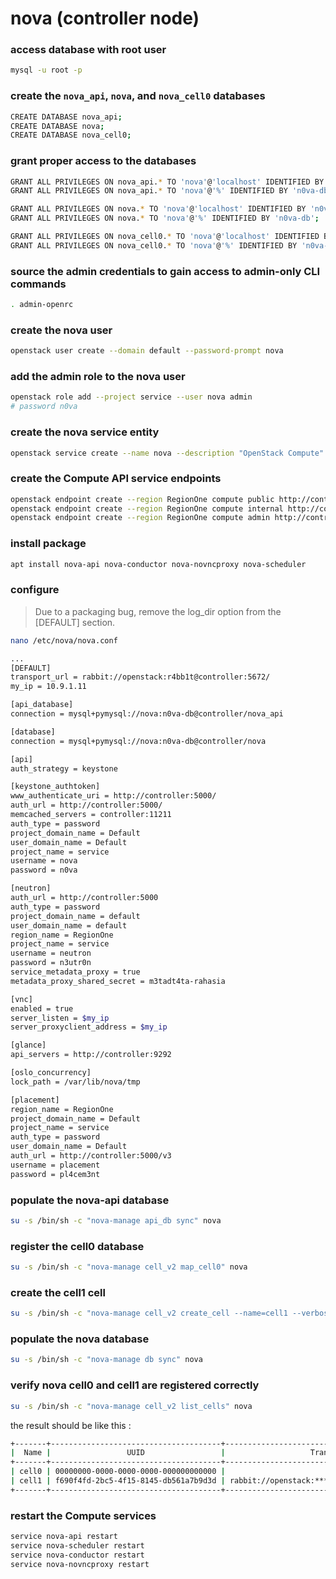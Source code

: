 # nova (controller node)

### access database with root user
```bash
mysql -u root -p
```

### create the `nova_api`, `nova`, and `nova_cell0` databases
```bash
CREATE DATABASE nova_api;
CREATE DATABASE nova;
CREATE DATABASE nova_cell0;
```

### grant proper access to the databases
```bash
GRANT ALL PRIVILEGES ON nova_api.* TO 'nova'@'localhost' IDENTIFIED BY 'n0va-db';
GRANT ALL PRIVILEGES ON nova_api.* TO 'nova'@'%' IDENTIFIED BY 'n0va-db';

GRANT ALL PRIVILEGES ON nova.* TO 'nova'@'localhost' IDENTIFIED BY 'n0va-db';
GRANT ALL PRIVILEGES ON nova.* TO 'nova'@'%' IDENTIFIED BY 'n0va-db';

GRANT ALL PRIVILEGES ON nova_cell0.* TO 'nova'@'localhost' IDENTIFIED BY 'n0va-db';
GRANT ALL PRIVILEGES ON nova_cell0.* TO 'nova'@'%' IDENTIFIED BY 'n0va-db';
```

### source the admin credentials to gain access to admin-only CLI commands
```bash
. admin-openrc
```

### create the nova user
```bash
openstack user create --domain default --password-prompt nova
```

### add the admin role to the nova user
```bash
openstack role add --project service --user nova admin
# password n0va
```

### create the nova service entity
```bash
openstack service create --name nova --description "OpenStack Compute" compute
```

### create the Compute API service endpoints
```bash
openstack endpoint create --region RegionOne compute public http://controller:8774/v2.1
openstack endpoint create --region RegionOne compute internal http://controller:8774/v2.1
openstack endpoint create --region RegionOne compute admin http://controller:8774/v2.1
```

### install package
```bash
apt install nova-api nova-conductor nova-novncproxy nova-scheduler
```

### configure
> Due to a packaging bug, remove the log_dir option from the [DEFAULT] section.


```bash
nano /etc/nova/nova.conf

...
[DEFAULT]
transport_url = rabbit://openstack:r4bb1t@controller:5672/
my_ip = 10.9.1.11

[api_database]
connection = mysql+pymysql://nova:n0va-db@controller/nova_api

[database]
connection = mysql+pymysql://nova:n0va-db@controller/nova

[api]
auth_strategy = keystone

[keystone_authtoken]
www_authenticate_uri = http://controller:5000/
auth_url = http://controller:5000/
memcached_servers = controller:11211
auth_type = password
project_domain_name = Default
user_domain_name = Default
project_name = service
username = nova
password = n0va

[neutron]
auth_url = http://controller:5000
auth_type = password
project_domain_name = default
user_domain_name = default
region_name = RegionOne
project_name = service
username = neutron
password = n3utr0n
service_metadata_proxy = true
metadata_proxy_shared_secret = m3tadt4ta-rahasia

[vnc]
enabled = true
server_listen = $my_ip
server_proxyclient_address = $my_ip

[glance]
api_servers = http://controller:9292

[oslo_concurrency]
lock_path = /var/lib/nova/tmp

[placement]
region_name = RegionOne
project_domain_name = Default
project_name = service
auth_type = password
user_domain_name = Default
auth_url = http://controller:5000/v3
username = placement
password = pl4cem3nt
```

### populate the nova-api database
```bash
su -s /bin/sh -c "nova-manage api_db sync" nova
```

### register the cell0 database
```bash
su -s /bin/sh -c "nova-manage cell_v2 map_cell0" nova
```

### create the cell1 cell
```bash
su -s /bin/sh -c "nova-manage cell_v2 create_cell --name=cell1 --verbose" nova
```

### populate the nova database
```bash
su -s /bin/sh -c "nova-manage db sync" nova
```

### verify nova cell0 and cell1 are registered correctly
```bash
su -s /bin/sh -c "nova-manage cell_v2 list_cells" nova
```
the result should be like this :
```bash
+-------+--------------------------------------+----------------------------------------------------+--------------------------------------------------------------+----------+
|  Name |                 UUID                 |                   Transport URL                    |                     Database Connection                      | Disabled |
+-------+--------------------------------------+----------------------------------------------------+--------------------------------------------------------------+----------+
| cell0 | 00000000-0000-0000-0000-000000000000 |                       none:/                       | mysql+pymysql://nova:****@controller/nova_cell0?charset=utf8 |  False   |
| cell1 | f690f4fd-2bc5-4f15-8145-db561a7b9d3d | rabbit://openstack:****@controller:5672/nova_cell1 | mysql+pymysql://nova:****@controller/nova_cell1?charset=utf8 |  False   |
+-------+--------------------------------------+----------------------------------------------------+--------------------------------------------------------------+----------+
```

### restart the Compute services
```bash
service nova-api restart
service nova-scheduler restart
service nova-conductor restart
service nova-novncproxy restart
```









